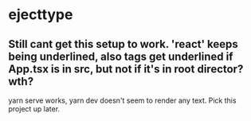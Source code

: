 # ejecttype


## Still cant get this setup to work.  'react' keeps being underlined, also tags get underlined if App.tsx is in src, but not if it's in root director?  wth?

yarn serve works, yarn dev doesn't seem to render any text.  Pick this project up later.

